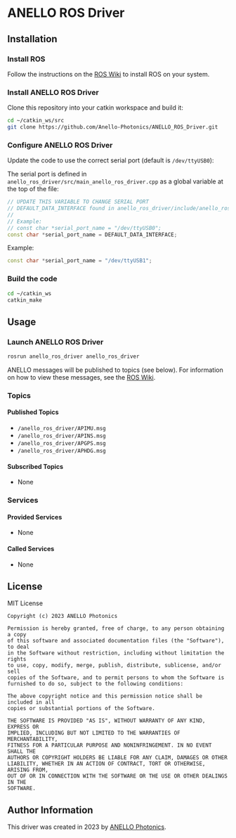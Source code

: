# ANELLO ROS Driver

## Installation

### Install ROS

Follow the instructions on the [ROS Wiki](http://wiki.ros.org/ROS/Installation) to install ROS on your system.

### Install ANELLO ROS Driver

Clone this repository into your catkin workspace and build it:

```bash
cd ~/catkin_ws/src
git clone https://github.com/Anello-Photonics/ANELLO_ROS_Driver.git
```

### Configure ANELLO ROS Driver

Update the code to use the correct serial port (default is `/dev/ttyUSB0`):

The serial port is defined in `anello_ros_driver/src/main_anello_ros_driver.cpp` as a global variable at the top of the file:

```c++
// UPDATE THIS VARIABLE TO CHANGE SERIAL PORT
// DEFAULT_DATA_INTERFACE found in anello_ros_driver/include/anello_ros_driver/serial_interface.h
//
// Example:
// const char *serial_port_name = "/dev/ttyUSB0";
const char *serial_port_name = DEFAULT_DATA_INTERFACE;
```

Example:

```c++
const char *serial_port_name = "/dev/ttyUSB1";
```

### Build the code

```bash
cd ~/catkin_ws
catkin_make
```

## Usage

### Launch ANELLO ROS Driver

```bash
rosrun anello_ros_driver anello_ros_driver
```

ANELLO messages will be published to topics (see below). For information on how to view these messages, see the [ROS Wiki](http://wiki.ros.org/ROS/Tutorials/UnderstandingTopics).

### Topics

#### Published Topics

* `/anello_ros_driver/APIMU.msg`
* `/anello_ros_driver/APINS.msg`
* `/anello_ros_driver/APGPS.msg`
* `/anello_ros_driver/APHDG.msg`

#### Subscribed Topics

* None

### Services

#### Provided Services

* None

#### Called Services

* None

## License

MIT License

```text
Copyright (c) 2023 ANELLO Photonics

Permission is hereby granted, free of charge, to any person obtaining a copy
of this software and associated documentation files (the "Software"), to deal
in the Software without restriction, including without limitation the rights
to use, copy, modify, merge, publish, distribute, sublicense, and/or sell
copies of the Software, and to permit persons to whom the Software is
furnished to do so, subject to the following conditions:

The above copyright notice and this permission notice shall be included in all
copies or substantial portions of the Software.

THE SOFTWARE IS PROVIDED "AS IS", WITHOUT WARRANTY OF ANY KIND, EXPRESS OR
IMPLIED, INCLUDING BUT NOT LIMITED TO THE WARRANTIES OF MERCHANTABILITY,
FITNESS FOR A PARTICULAR PURPOSE AND NONINFRINGEMENT. IN NO EVENT SHALL THE
AUTHORS OR COPYRIGHT HOLDERS BE LIABLE FOR ANY CLAIM, DAMAGES OR OTHER
LIABILITY, WHETHER IN AN ACTION OF CONTRACT, TORT OR OTHERWISE, ARISING FROM,
OUT OF OR IN CONNECTION WITH THE SOFTWARE OR THE USE OR OTHER DEALINGS IN THE
SOFTWARE.

```

## Author Information

This driver was created in 2023 by [ANELLO Photonics](https://www.anellophotonics.com/).
